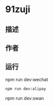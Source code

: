 # 91zuji

## 描述



## 作者


## 运行


npm run dev:wechat
```
npm run dev:alipay
```
npm run dev:swan
```